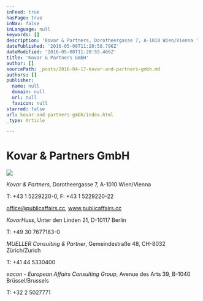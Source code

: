 ```yaml
---
inFeed: true
hasPage: true
inNav: false
inLanguage: null
keywords: []
description: 'Kovar & Partners, Dorotheergasse 7, A-1010 Wien/Vienna '
datePublished: '2016-05-08T11:20:58.796Z'
dateModified: '2016-05-08T11:20:55.466Z'
title: 'Kovar & Partners GmbH'
author: []
sourcePath: _posts/2016-04-17-kovar-and-partners-gmbh.md
authors: []
publisher:
  name: null
  domain: null
  url: null
  favicon: null
starred: false
url: kovar-and-partners-gmbh/index.html
_type: Article

---
```

# Kovar & Partners GmbH
![](https://the-grid-user-content.s3-us-west-2.amazonaws.com/2987f55b-57b5-4ad4-b051-65c3cd48bc57.jpg)

_Kovar & Partners_, Dorotheergasse 7, A-1010 Wien/Vienna 

T: +43 1 5229220-0, F: +43 1 5229220-22 

office@publicaffairs.cc, www.publicaffairs.cc

_KovarHuss_, Unter den Linden 21, D-10117 Berlin

T: +49 30 7677183-0

_MUELLER Consulting & Partner_, Gemeindestraße 48, CH-8032 Zürich/Zurich

T: +41 44 5330400

_eacon - European Affairs Consulting Group_, Avenue des Arts 39, B-1040 Brüssel/Brussels

T: +32 2 5027771